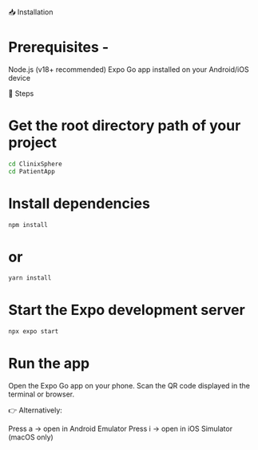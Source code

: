 📥 Installation

# Prerequisites - 

Node.js (v18+ recommended)
Expo Go app installed on your Android/iOS device


🚀 Steps

# Get the root directory path of your project

```bash
cd ClinixSphere
cd PatientApp
```


# Install dependencies

```bash
npm install
```
# or
```bash
yarn install
```


# Start the Expo development server

```bash
npx expo start
```

# Run the app

Open the Expo Go app on your phone.
Scan the QR code displayed in the terminal or browser.

👉 Alternatively:

Press a → open in Android Emulator
Press i → open in iOS Simulator (macOS only)